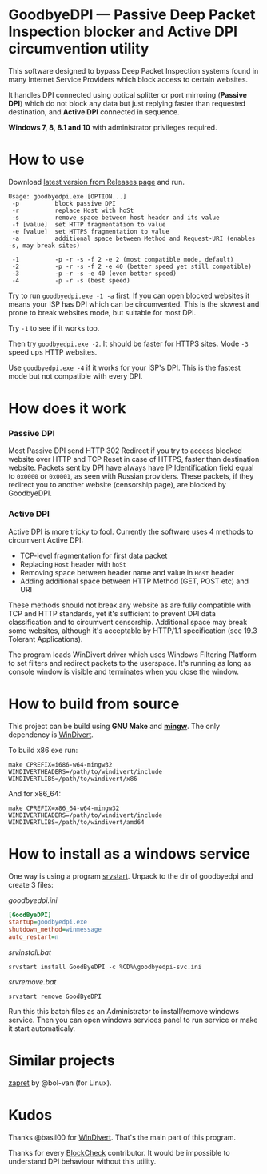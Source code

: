 GoodbyeDPI — Passive Deep Packet Inspection blocker and Active DPI circumvention utility
=========================

This software designed to bypass Deep Packet Inspection systems found in many Internet Service Providers which block access to certain websites.

It handles DPI connected using optical splitter or port mirroring (**Passive DPI**) which do not block any data but just replying faster than requested destination, and **Active DPI** connected in sequence.

**Windows 7, 8, 8.1 and 10** with administrator privileges required.

# How to use

Download [latest version from Releases page](https://github.com/ValdikSS/GoodbyeDPI/releases) and run.

```
Usage: goodbyedpi.exe [OPTION...]
 -p          block passive DPI
 -r          replace Host with hoSt
 -s          remove space between host header and its value
 -f [value]  set HTTP fragmentation to value
 -e [value]  set HTTPS fragmentation to value
 -a          additional space between Method and Request-URI (enables -s, may break sites)

 -1          -p -r -s -f 2 -e 2 (most compatible mode, default)
 -2          -p -r -s -f 2 -e 40 (better speed yet still compatible)
 -3          -p -r -s -e 40 (even better speed)
 -4          -p -r -s (best speed)
```

Try to run `goodbyedpi.exe -1 -a` first. If you can open blocked websites it means your ISP has DPI which can be circumvented. This is the slowest and prone to break websites mode, but suitable for most DPI.

Try `-1` to see if it works too.

Then try `goodbyedpi.exe -2`. It should be faster for HTTPS sites. Mode `-3` speed ups HTTP websites.

Use `goodbyedpi.exe -4` if it works for your ISP's DPI. This is the fastest mode but not compatible with every DPI.

# How does it work

### Passive DPI

Most Passive DPI send HTTP 302 Redirect if you try to access blocked website over HTTP and TCP Reset in case of HTTPS, faster than destination website. Packets sent by DPI have always have IP Identification field equal to `0x0000` or `0x0001`, as seen with Russian providers. These packets, if they redirect you to another website (censorship page), are blocked by GoodbyeDPI.

### Active DPI

Active DPI is more tricky to fool. Currently the software uses 4 methods to circumvent Active DPI:

* TCP-level fragmentation for first data packet
* Replacing `Host` header with `hoSt`
* Removing space between header name and value in `Host` header
* Adding additional space between HTTP Method (GET, POST etc) and URI

These methods should not break any website as are fully compatible with TCP and HTTP standards, yet it's sufficient to prevent DPI data classification and to circumvent censorship. Additional space may break some websites, although it's acceptable by HTTP/1.1 specification (see 19.3 Tolerant Applications).

The program loads WinDivert driver which uses Windows Filtering Platform to set filters and redirect packets to the userspace. It's running as long as console window is visible and terminates when you close the window.

# How to build from source

This project can be build using **GNU Make** and [**mingw**](https://mingw-w64.org). The only dependency is [WinDivert](https://github.com/basil00/Divert).

To build x86 exe run:

`make CPREFIX=i686-w64-mingw32 WINDIVERTHEADERS=/path/to/windivert/include WINDIVERTLIBS=/path/to/windivert/x86`

And for x86_64:

`make CPREFIX=x86_64-w64-mingw32 WINDIVERTHEADERS=/path/to/windivert/include WINDIVERTLIBS=/path/to/windivert/amd64`

# How to install as a windows service
One way is using a program [srvstart](http://www.rozanski.org.uk/software).
Unpack to the dir of goodbyedpi and create 3 files:

*goodbyedpi.ini*
```INI
[GoodByeDPI]
startup=goodbyedpi.exe
shutdown_method=winmessage
auto_restart=n
```
*srvinstall.bat*
```Batchfile
srvstart install GoodByeDPI -c %CD%\goodbyedpi-svc.ini
```
*srvremove.bat*
```Batchfile
srvstart remove GoodByeDPI
```
Run this this batch files as an Administrator to install/remove windows service.
Then you can open windows services panel to run service or make it start automaticaly.

# Similar projects

[zapret](https://github.com/bol-van/zapret) by @bol-van (for Linux).

# Kudos

Thanks @basil00 for [WinDivert](https://github.com/basil00/Divert). That's the main part of this program.

Thanks for every [BlockCheck](https://github.com/ValdikSS/blockcheck) contributor. It would be impossible to understand DPI behaviour without this utility.
